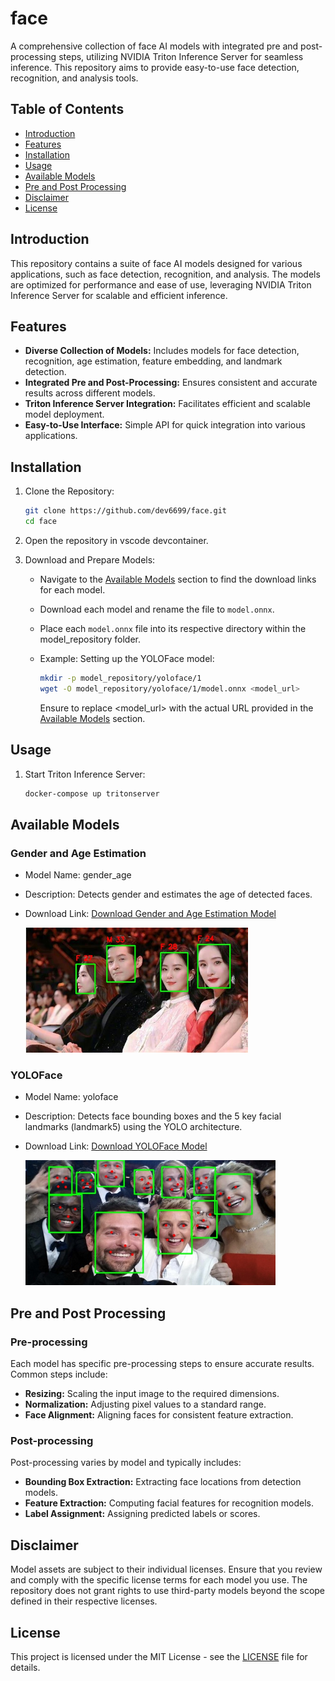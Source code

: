 # face
A comprehensive collection of face AI models with integrated pre and post-processing steps, utilizing NVIDIA Triton Inference Server for seamless inference. This repository aims to provide easy-to-use face detection, recognition, and analysis tools.

## Table of Contents
- [Introduction](#introduction)
- [Features](#features)
- [Installation](#installation)
- [Usage](#usage)
- [Available Models](#available-models)
- [Pre and Post Processing](#pre-and-post-processing)
- [Disclaimer](#disclaimer)
- [License](#license)

## Introduction
This repository contains a suite of face AI models designed for various applications, such as face detection, recognition, and analysis. The models are optimized for performance and ease of use, leveraging NVIDIA Triton Inference Server for scalable and efficient inference.

## Features
- <b>Diverse Collection of Models:</b> Includes models for face detection, recognition, age estimation, feature embedding, and landmark detection.
- <b>Integrated Pre and Post-Processing:</b>  Ensures consistent and accurate results across different models.
- <b>Triton Inference Server Integration:</b>  Facilitates efficient and scalable model deployment.
- <b>Easy-to-Use Interface:</b>  Simple API for quick integration into various applications.

## Installation
1. Clone the Repository:

    ```bash
    git clone https://github.com/dev6699/face.git
    cd face
    ```

2. Open the repository in vscode devcontainer.

3. Download and Prepare Models:
    - Navigate to the [Available Models](#available-models) section to find the download links for each model.
    - Download each model and rename the file to `model.onnx`.
    - Place each `model.onnx` file into its respective directory within the model_repository folder.
    - Example: Setting up the YOLOFace model:

        ```bash
        mkdir -p model_repository/yoloface/1
        wget -O model_repository/yoloface/1/model.onnx <model_url>
        ```
        Ensure to replace <model_url> with the actual URL provided in the [Available Models](#available-models) section.

## Usage
1. Start Triton Inference Server:

    ```bash
    docker-compose up tritonserver
    ```

## Available Models
### Gender and Age Estimation
- Model Name: gender_age
- Description: Detects gender and estimates the age of detected faces.
- Download Link: [Download Gender and Age Estimation Model](https://github.com/facefusion/facefusion-assets/releases/download/models/yoloface_8n.onnx)

    <img src="docs/gender_age.jpg" height=200>

### YOLOFace
- Model Name: yoloface
- Description: Detects face bounding boxes and the 5 key facial landmarks (landmark5) using the YOLO architecture.
- Download Link: [Download YOLOFace Model](https://github.com/facefusion/facefusion-assets/releases/download/models/yoloface_8n.onnx)

    <img src="docs/yoloface.jpg" height=200>

## Pre and Post Processing
### Pre-processing
Each model has specific pre-processing steps to ensure accurate results. Common steps include:

- <b>Resizing:</b> Scaling the input image to the required dimensions.
- <b>Normalization:</b> Adjusting pixel values to a standard range.
- <b>Face Alignment:</b> Aligning faces for consistent feature extraction.

### Post-processing
Post-processing varies by model and typically includes:

- <b>Bounding Box Extraction:</b> Extracting face locations from detection models.
- <b>Feature Extraction:</b> Computing facial features for recognition models.
- <b>Label Assignment:</b> Assigning predicted labels or scores.

## Disclaimer
Model assets are subject to their individual licenses. Ensure that you review and comply with the specific license terms for each model you use. The repository does not grant rights to use third-party models beyond the scope defined in their respective licenses.

## License
This project is licensed under the MIT License - see the [LICENSE](LICENSE) file for details.
